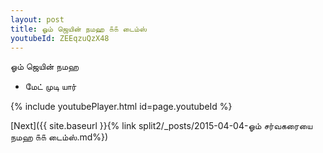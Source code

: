 ```yaml
---
layout: post
title: ஓம் ஜெயின் நமஹ ௧௧ டைம்ஸ்
youtubeId: ZEEqzuQzX48
---
```

 
 
 ஓம் ஜெயின் நமஹ  
 
 -  மேட் முடி யார் 
 
  
 
  
 
 
 
 
 
 


{% include youtubePlayer.html id=page.youtubeId %}
 
[Next]({{ site.baseurl }}{% link  split2/_posts/2015-04-04-ஓம் சர்வகரையை நமஹ ௧௧ டைம்ஸ்.md%})
 

